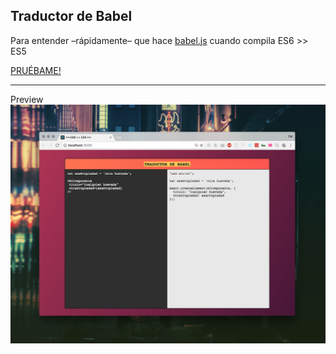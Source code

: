 ## Traductor de Babel
Para entender –rápidamente– que hace [babel.js](https://babeljs.io/) cuando compila ES6 >> ES5  

[PRUÉBAME!](http://traductor-babel.surge.sh/)  

---

Preview
![Traductor de Babel](https://raw.githubusercontent.com/juanmnl/learnJSX/master/learnJSX.png)
